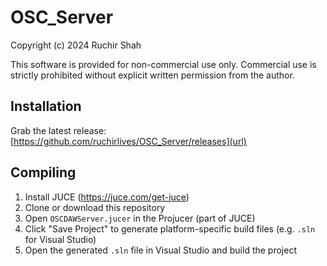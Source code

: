 # OSC_Server

Copyright (c) 2024 Ruchir Shah

This software is provided for non-commercial use only. Commercial use is strictly prohibited without explicit written permission from the author.

## Installation
Grab the latest release:
[https://github.com/ruchirlives/OSC_Server/releases](url)


## Compiling

1. Install JUCE (https://juce.com/get-juce)
2. Clone or download this repository
3. Open `OSCDAWServer.jucer` in the Projucer (part of JUCE)
4. Click "Save Project" to generate platform-specific build files (e.g. `.sln` for Visual Studio)
5. Open the generated `.sln` file in Visual Studio and build the project
